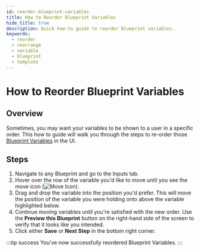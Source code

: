 ```yaml
---
id: reorder-blueprint-variables
title: How to Reorder Blueprint Variables
hide_title: true
description: Quick how-to guide to reorder Blueprint variables.
keywords:
  - reorder
  - rearrange
  - variable
  - blueprint
  - template
---
```


# How to Reorder Blueprint Variables

## Overview

Sometimes, you may want your variables to be shown to a user in a specific order. This how to guide will walk you through the steps to re-order those [Blueprint Variables](../../reference/blueprints/org-blueprints/blueprint-variables.md) in the UI.

## Steps

1. Navigate to any Blueprint and go to the Inputs tab.
2. Hover over the row of the variable you'd like to move until you see the move icon (![Move Icon](../../.gitbook/assets/move-icon.png)).
3. Drag and drop the variable into the position you'd prefer. This will move the position of the variable you were holding onto above the variable highlighted below. 
4. Continue moving variables until you're satisfied with the new order. Use the **Preview this Blueprint** button on the right-hand side of the screen to verify that it looks like you intended.
5. Click either **Save** or **Next Step** in the bottom right corner.

:::tip success
You've now successfully reordered Blueprint Variables.
:::